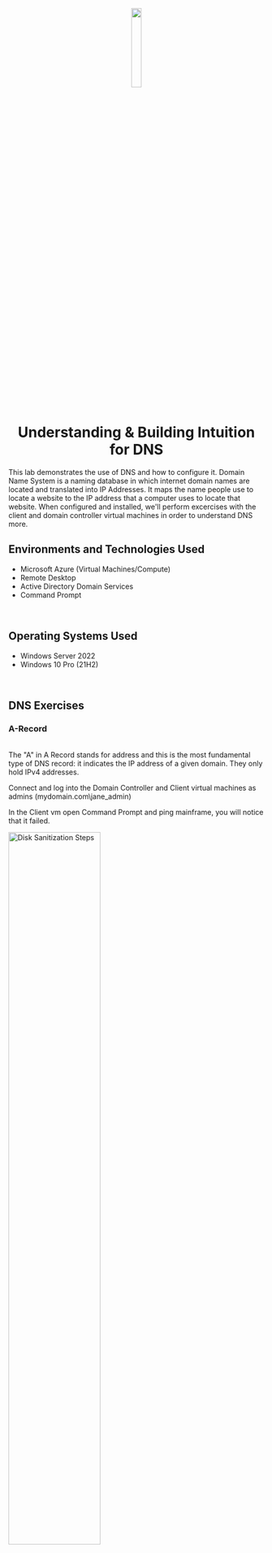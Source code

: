 <p align="center">
<img src="https://github.com/ColtonTrauCC/dns/assets/147654000/8efa60be-b00d-4932-9438-3a8640ff3cd5" height = 20% width = 20%/>
</p>

<h1 align = "center">Understanding & Building Intuition for DNS</h1>
This lab demonstrates the use of DNS and how to configure it. Domain Name System is a naming database in which internet domain names are located and translated into IP Addresses. It maps the name people use to locate a website to the IP address that a computer uses to locate that website. When configured and installed, we'll perform excercises with the client and domain controller virtual machines in order to understand DNS more.
<br />

<h2>Environments and Technologies Used</h2>
<ul>
  <li>Microsoft Azure (Virtual Machines/Compute)</li>
  <li>Remote Desktop</li>
  <li>Active Directory Domain Services</li>
  <li>Command Prompt</li>
</ul>

<br />

<h2>Operating Systems Used</h2>
<ul>
  <li>Windows Server 2022</li>
  <li>Windows 10 Pro (21H2)</li>
</ul>

<br />

<h2>DNS Exercises</h2>


<h3>A-Record</h3>

</ul>

<br />
The "A" in A Record stands for address and this is the most fundamental type of DNS record: it indicates the IP address of a given domain. They only hold IPv4 addresses.
</p>
Connect and log into the Domain Controller and Client virtual machines as admins (mydomain.com\jane_admin)
<p>
In the Client vm open Command Prompt and ping mainframe, you will notice that it failed.
</p>
<img src="https://i.imgur.com/wYl4OlK.png" height="60%" width="60%" alt="Disk Sanitization Steps"/>
<p>
The same results happens if we attempt an nslookup of the mainframe (command line nslookup mainframe) because we do not have a DNS record
<p>
To create a DNS A Record go to the Domain Controller vm and open the DNS Manager. In the Server Manager Board go to the domain created within the Forward Lookup Zones tab (mydomain.com)
<p>
Right click on the page and create a New Host (A or AAA). Name the host mainframe and IP Address the same as domain controller. Then Add Host and refresh the DNS server so the new record can be updated.
<p>
<img src="https://i.imgur.com/56KGMBo.png" height="60%" width="60%" alt="Disk Sanitization Steps"/>
<p>
In the Client vm on Command Prompt ping mainframe again, you'll see that its working
<p>  
<img src="https://i.imgur.com/Cn1oveu.png" height="60%" width="60%" alt="Disk Sanitization Steps"/>
<p>
Perform nslookup
<p>
<img src="https://i.imgur.com/pVdQFGL.png" height="60%" width="60%" alt="Disk Sanitization Steps"/>
</p>
</p>

<br />

<h3>Local DNS Cache</h3>

<p>

Go to Domain Controller vm, on mainframe properties edit the IP Address to 8.8.8.8
<p>

</p>
<img src="https://i.imgur.com/naBbQcK.png" height="40%" width="40%" alt="Disk Sanitization Steps"/>
<p>
On the Client vm  ping mainframe, observe that it still pings the mainframes old IP Address, this is because the cache needs to be updated. To see the old cache enter ipconfig /displaydns.
<p>
<img src="https://i.imgur.com/fILT6Mw.png" height="60%" width="60%" alt="Disk Sanitization Steps"/>
<p>
Close command prompt and open it as administrator, enter ipconfig /flushdns. Observe that the cache is empty.
<p>
<img src="https://i.imgur.com/CKdx9tk.png" height="60%" width="60%" alt="Disk Sanitization Steps"/>
<p>
Ping mainframe again, observe the address of the new record. Enter ipconfig /displaydns, observe the A record information
<img src="https://i.imgur.com/WC4kHRH.png" height="60%" width="60%" alt="Disk Sanitization Steps"/>
<p>
</p>

<br />

<h3>CNAME Record</h3>

<p>

<p>
A canonical name (CNAME) record points from a domain to another domain, never to an IP Address.
<p>
To create a DNS A Record go to the Domain Controller vm and open the DNS Manager. In the Server Manager Board go to the domain created within the Forward Lookup Zones tab (mydomain.com)

Right click on the page and create a New Alias (CNAME). Name the alias search and the fully qualified domain name to a website such google. Enter the information and refresh the DNS server so the new record can be updated
<p>
<img src="https://i.imgur.com/vxGCaqR.png" height="60%" width="60%" alt="Disk Sanitization Steps"/>
<p>
As an example I'm going to show a CNAME record exercise. Go to client vm and ping search, observe that it resolves to google which has the ip address
<p>
<img src="https://i.imgur.com/7ZIOgI1.png" height="60%" width="60%" alt="Disk Sanitization Steps"/>
<p>
Open a web browser, like microsoft edge and enter search.mydomain.com. Notice the certificate didn't match, thats why its displaying an error
<p>
<img src="https://i.imgur.com/ctlitY8.png" height="60%" width="60%" alt="Disk Sanitization Steps"/>
<p>

